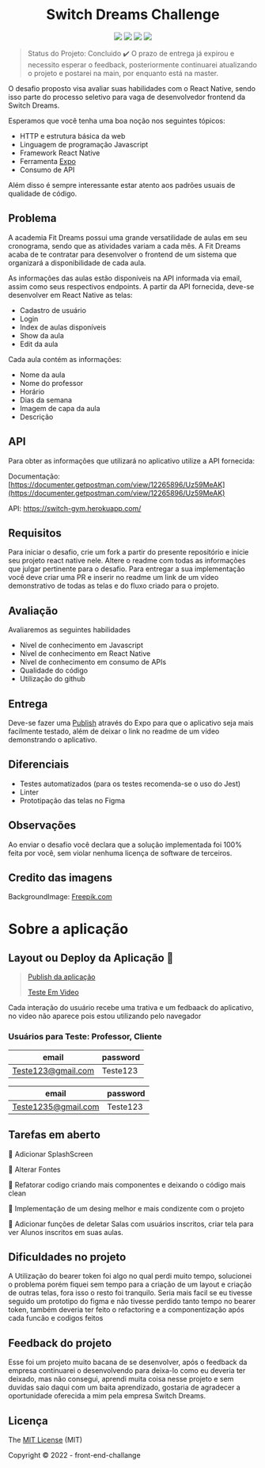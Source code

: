 <h1 align="center"> Switch Dreams Challenge </h1>

<p align="center">
  <img src="https://img.shields.io/static/v1?label=react-native&message=framework&color=blue&style=for-the-badge&logo=EXPO"/>
  <img src="http://img.shields.io/static/v1?label=License&message=MIT&color=green&style=for-the-badge"/>
  <img src="http://img.shields.io/static/v1?label=TESTES&message=%3E100&color=GREEN&style=for-the-badge"/>
   <img src="http://img.shields.io/static/v1?label=STATUS&message=EM%20DESENVOLVIMENTO&color=RED&style=for-the-badge"/>
   
</p>

> Status do Projeto: Concluido ✔️ O prazo de entrega já expirou e necessito esperar o feedback, posteriormente continuarei atualizando o projeto e postarei na main, por enquanto está na master.

O desafio proposto visa avaliar suas habilidades com o React Native, sendo isso parte do processo seletivo para vaga de desenvolvedor frontend da Switch Dreams.

Esperamos que você tenha uma boa noção nos seguintes tópicos:

- HTTP e estrutura básica da web
- Linguagem de programação Javascript
- Framework React Native
- Ferramenta [Expo](https://docs.expo.dev/)
- Consumo de API

Além disso é sempre interessante estar atento aos padrões usuais de qualidade de código.

## Problema

A academia Fit Dreams possui uma grande versatilidade de aulas em seu cronograma, sendo que as atividades variam a cada mês. A Fit Dreams acaba de te contratar para desenvolver o frontend de um sistema que organizará a disponibilidade de cada aula. 

As informações das aulas estão disponíveis na API informada via email, assim como seus respectivos endpoints. A partir da API fornecida, deve-se desenvolver em React Native as telas:

- Cadastro de usuário
- Login 
- Index de aulas disponíveis
- Show da aula
- Edit da aula

Cada aula contém as informações:

- Nome da aula
- Nome do professor
- Horário
- Dias da semana
- Imagem de capa da aula
- Descrição

## API
Para obter as informações que utilizará no aplicativo utilize a API fornecida:

Documentação: [https://documenter.getpostman.com/view/12265896/Uz59MeAK](https://documenter.getpostman.com/view/12265896/Uz59MeAK)

API: https://switch-gym.herokuapp.com/

## Requisitos

Para iniciar o desafio, crie um fork a partir do presente repositório e inicie seu projeto react native nele. Altere o readme com todas as informações que julgar pertinente para o desafio. Para entregar a sua implementação você deve criar uma PR e inserir no readme um link de um vídeo demonstrativo de todas as telas e do fluxo criado para o projeto.


## Avaliação

Avaliaremos as seguintes habilidades

- Nível de conhecimento em Javascript
- Nível de conhecimento em React Native
- Nível de conhecimento em consumo de APIs
- Qualidade do código
- Utilização do github

## Entrega
Deve-se fazer uma [Publish](https://docs.expo.dev/workflow/publishing/#how-to-publish) através do Expo para que o aplicativo seja mais facilmente testado, além de deixar o link no readme de um vídeo demonstrando o aplicativo.

## Diferenciais
- Testes automatizados (para os testes recomenda-se o uso do Jest)
- Linter
- Prototipação das telas no Figma

## Observações
Ao enviar o desafio você declara que a solução implementada foi 100% feita por você, sem violar nenhuma licença de software de terceiros.

## Credito das imagens 
BackgroundImage: [Freepik.com](https://br.freepik.com/fotos-gratis/mulher-jovem-atleta-concentrada-fazendo-exercicios-com-um-haltere_7791543.htm#query=fitness&position=5&from_view=keyword)


# Sobre a aplicação

## Layout ou Deploy da Aplicação :dash:

> [Publish da aplicação](https://expo.dev/@matheus_graciki/front-end-challenge?serviceType=classic&distribution=expo-go)
> 
> [Teste Em Video](https://www.youtube.com/playlist?list=PLq39VMHLKh_LX8pb9f7G_0qgD5wecjGEf)

<p> Cada interação do usuário recebe uma trativa e um fedbaack do aplicativo, no video não aparece pois estou utilizando pelo navegador </p>

### Usuários para Teste: Professor, Cliente
|email|password|
| -------- |--------
|Teste123@gmail.com|Teste123|

|email|password|
| -------- |--------
|Teste1235@gmail.com|Teste123|

## Tarefas em aberto

:memo: Adicionar SplashScreen

:memo: Alterar Fontes

:memo: Refatorar codigo criando mais componentes e deixando o código mais clean

:memo: Implementação de um desing melhor e mais condizente com o projeto

:memo: Adicionar funções de deletar Salas com usuários inscritos, criar tela para ver Alunos  inscritos em suas aulas.

## Dificuldades no projeto

<p> A Utilização do bearer token foi algo no qual perdi muito tempo, solucionei o problema porém fiquei sem tempo para a criação de um layout  e criação de outras telas, fora isso o resto foi tranquilo. Seria mais facil se eu tivesse seguido um prototipo do figma e não tivesse perdido tanto tempo no bearer token, também deveria ter feito o refactoring e a componentização  após cada funcão e codigos feitos </p>

## Feedback do projeto

<p> Esse foi um projeto muito bacana de se desenvolver, após o feedback da empresa continuarei o desenvolvendo para deixa-lo como eu deveria ter deixado, mas não consegui, aprendi muita coisa nesse projeto e sem duvidas saio daqui com um baita aprendizado, gostaria de agradecer a oportunidade oferecida a mim pela empresa Switch Dreams.</p>

## Licença 

The [MIT License]() (MIT)

Copyright :copyright: 2022 - front-end-challange
